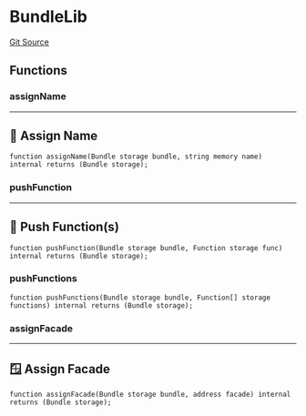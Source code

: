 # BundleLib
[Git Source](https://github.com/metacontract/mc/blob/main/src/devkit/Flattened.sol)


## Functions
### assignName

--------------------
📛 Assign Name
----------------------


```solidity
function assignName(Bundle storage bundle, string memory name) internal returns (Bundle storage);
```

### pushFunction

-------------------------
🧩 Push Function(s)
---------------------------


```solidity
function pushFunction(Bundle storage bundle, Function storage func) internal returns (Bundle storage);
```

### pushFunctions


```solidity
function pushFunctions(Bundle storage bundle, Function[] storage functions) internal returns (Bundle storage);
```

### assignFacade

----------------------
🪟 Assign Facade
------------------------


```solidity
function assignFacade(Bundle storage bundle, address facade) internal returns (Bundle storage);
```


